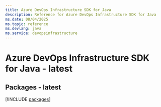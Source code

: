 ```yaml
---
title: Azure DevOps Infrastructure SDK for Java
description: Reference for Azure DevOps Infrastructure SDK for Java
ms.date: 08/04/2025
ms.topic: reference
ms.devlang: java
ms.service: devopsinfrastructure
---
```

# Azure DevOps Infrastructure SDK for Java - latest
## Packages - latest
[!INCLUDE [packages](devops-infrastructure-index.md)]